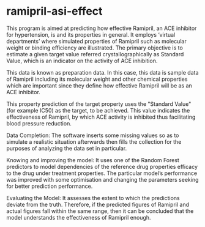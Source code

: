 # ramipril-asi-effect

This program is aimed at predicting how effective Ramipril, an ACE inhibitor for hypertension, is and its properties in general. It employs ‘virtual departments’ where simulated properties of Ramipril such as molecular weight or binding efficiency are illustrated. The primary objective is to estimate a given target value referred crystallographically as Standard Value, which is an indicator on the activity of ACE inhibition.

This data is known as preparation data. In this case, this data is sample data of Ramipril including its molecular weight and other chemical properties which are important since they define how effective Ramipril will be as an ACE inhibitor.

This property prediction of the target property uses the "Standard Value" (for example IC50) as the target, to be achieved. This value indicates the effectiveness of Ramipril, by which ACE activity is inhibited thus facilitating blood pressure reduction.

Data Completion: The software inserts some missing values so as to simulate a realistic situation afterwards then fills the collection for the purposes of analyzing the data set in particular.

Knowing and improving the model: It uses one of the Random Forest predictors to model dependencies of the reference drug properties efficacy to the drug under treatment properties. The particular model’s performance was improved with some optimisation and changing the parameters seeking for better prediction performance.

Evaluating the Model: It assesses the extent to which the predictions deviate from the truth. Therefore, if the predicted figures of Ramipril and actual figures fall within the same range, then it can be concluded that the model understands the effectiveness of Ramipril enough.
